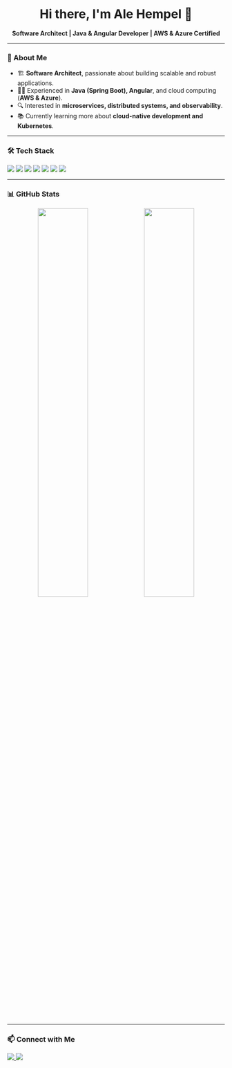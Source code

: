 <h1 align="center">Hi there, I'm Ale Hempel 👋</h1>

<p align="center">
  <strong>Software Architect | Java & Angular Developer | AWS & Azure Certified</strong>
</p>

---

### 🚀 About Me
- 🏗️ **Software Architect**, passionate about building scalable and robust applications.
- 👨‍💻 Experienced in **Java (Spring Boot), Angular**, and cloud computing (**AWS & Azure**).
- 🔍 Interested in **microservices, distributed systems, and observability**.
- 📚 Currently learning more about **cloud-native development and Kubernetes**.

---

### 🛠️ Tech Stack
<p align="left">
  <img src="https://img.shields.io/badge/Java-ED8B00?style=for-the-badge&logo=java&logoColor=white" />
  <img src="https://img.shields.io/badge/Spring%20Boot-6DB33F?style=for-the-badge&logo=springboot&logoColor=white" />
  <img src="https://img.shields.io/badge/Angular-DD0031?style=for-the-badge&logo=angular&logoColor=white" />
  <img src="https://img.shields.io/badge/AWS-232F3E?style=for-the-badge&logo=amazonaws&logoColor=white" />
  <img src="https://img.shields.io/badge/Azure-0078D4?style=for-the-badge&logo=microsoftazure&logoColor=white" />
  <img src="https://img.shields.io/badge/Docker-2496ED?style=for-the-badge&logo=docker&logoColor=white" />
  <img src="https://img.shields.io/badge/Kafka-231F20?style=for-the-badge&logo=apachekafka&logoColor=white" />
</p>

---

### 📊 GitHub Stats
<p align="center">
  <img src="https://github-readme-stats.vercel.app/api?username=ale-hempel&show_icons=true&theme=dark&hide_border=true" width="48%" />
  <img src="https://github-readme-streak-stats.herokuapp.com/?user=ale-hempel&theme=dark&hide_border=true" width="48%" />
</p>

---

### 📫 Connect with Me
<p align="left">
  <a href="https://www.linkedin.com/in/alehempel/" target="_blank">
    <img src="https://img.shields.io/badge/LinkedIn-0077B5?style=for-the-badge&logo=linkedin&logoColor=white" />
  </a>
  <a href="mailto:seu-email@gmail.com">
    <img src="https://img.shields.io/badge/Email-D14836?style=for-the-badge&logo=gmail&logoColor=white" />
  </a>
</p>
